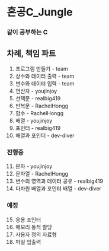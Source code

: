 # 혼공C_Jungle
### 같이 공부하는 C

## 차례, 책임 파트
1. 프로그램 만들기 - team
2. 상수와 데이터 출력 - team
3. 변수와 데이터 입력 - team
4. 연산자 - youjinjoy
5. 선택문 - realbig419
6. 반복문 - RachelHongg
7. 함수 - RachelHongg
8. 배열 - youjinjoy
9. 포인터 - realbig419
10. 배열과 포인터 - dev-diver
### 진행중
11. 문자 - youjinjoy
12. 문자열 - RachelHongg
13. 변수의 영역과 데이터 공유 - realbig419
14. 다차원 배열과 포인터 배열 - dev-diver

### 예정
15. 응용 포인터
16. 메모리 동적 할당
17. 사용자 정의 자료형
18. 파일 입출력